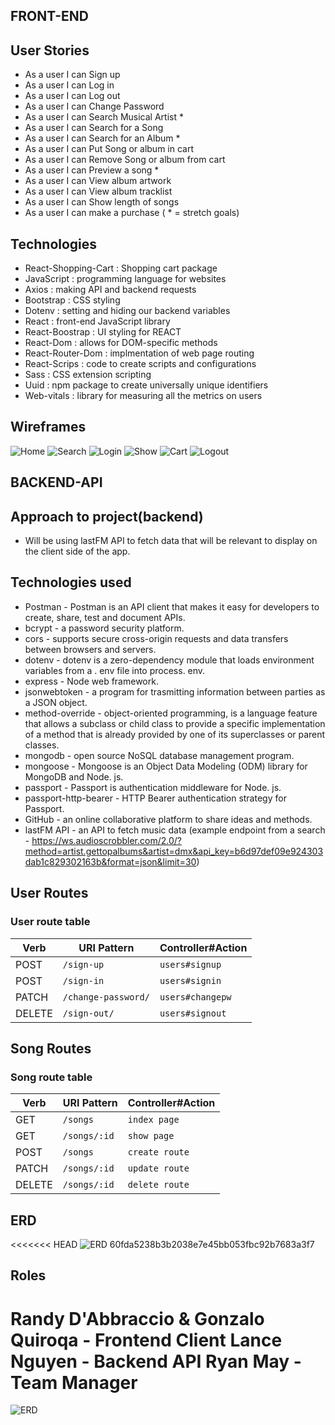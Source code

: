 
## FRONT-END

## User Stories
- As a user I can Sign up
- As a user I can Log in
- As a user I can Log out
- As a user I can Change Password
- As a user I can Search Musical Artist *
- As a user I can Search for a Song
- As a user I can Search for an Album *
- As a user I can Put Song or album in cart
- As a user I can Remove Song or album from cart
- As a user I can Preview a song *
- As a user I can View album artwork
- As a user I can View album tracklist
- As a user I can Show length of songs
- As a user I can make a purchase
( * = stretch goals)


## Technologies
- React-Shopping-Cart : Shopping cart package  
- JavaScript : programming language for websites
- Axios : making API and backend requests
- Bootstrap : CSS styling
- Dotenv : setting and hiding our backend variables
- React : front-end JavaScript library
- React-Boostrap : UI styling for REACT
- React-Dom : allows for DOM-specific methods
- React-Router-Dom : implmentation of web page routing
- React-Scrips : code to create scripts and configurations
- Sass : CSS extension scripting
- Uuid : npm package to create universally unique identifiers
- Web-vitals : library for measuring all the metrics on users

## Wireframes

![Home](public/images/IndexPage.png)
![Search](public/images/SearchPageLoggedIn.png)
![Login](public/images/Login.png)
![Show](public/images/ShowPage.png)
![Cart](public/images/Cart.png)
![Logout](public/images/logout.png)



## BACKEND-API

## Approach to project(backend)
 - Will be using lastFM API to fetch data that will be relevant to display on the client side of the app. 

## Technologies used
 - Postman - Postman is an API client that makes it easy for developers to create, share, test and document APIs.
 - bcrypt - a password security platform.
 - cors - supports secure cross-origin requests and data transfers between browsers and servers.
 - dotenv - dotenv is a zero-dependency module that loads environment variables from a . env file into process. env.
 - express - Node web framework.
 - jsonwebtoken - a program for trasmitting information between parties as a JSON object.
 - method-override - object-oriented programming, is a language feature that allows a subclass or child class to provide a specific implementation of a method that is already provided by one of its superclasses or parent classes.
 - mongodb - open source NoSQL database management program.
 - mongoose - Mongoose is an Object Data Modeling (ODM) library for MongoDB and Node. js.
 - passport - Passport is authentication middleware for Node. js. 
 - passport-http-bearer - HTTP Bearer authentication strategy for Passport. 
 - GitHub - an online collaborative platform to share ideas and methods.
 - lastFM API - an API to fetch music data (example endpoint from a search - https://ws.audioscrobbler.com/2.0/?method=artist.gettopalbums&artist=dmx&api_key=b6d97def09e924303dab1c829302163b&format=json&limit=30)

## User Routes

### User route table

| Verb   | URI Pattern            | Controller#Action |
|--------|------------------------|-------------------|
| POST   | `/sign-up`             | `users#signup`    |
| POST   | `/sign-in`             | `users#signin`    |
| PATCH  | `/change-password/`    | `users#changepw`  |
| DELETE | `/sign-out/`           | `users#signout`   |

## Song Routes

### Song route table

| Verb    | URI Pattern            | Controller#Action      |
|---------|------------------------|------------------------|
| GET     | `/songs`               | `index page`           |
| GET     | `/songs/:id`           | `show page`            |
| POST    | `/songs`               | `create route`         |
| PATCH   | `/songs/:id`           | `update route`         |
| DELETE  | `/songs/:id`           | `delete route`         |

## ERD

<<<<<<< HEAD
![ERD](./public/assets/images/ERD/IMG_3141.jpg)
60fda5238b3b2038e7e45bb053fbc92b7683a3f7

## Roles
Randy D'Abbraccio & Gonzalo Quiroqa - Frontend Client
Lance Nguyen - Backend API
Ryan May - Team Manager
=======
![ERD](/images/ERD/IMG_3141.jpg)
 
